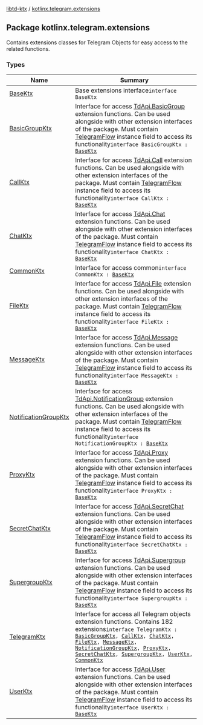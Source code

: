[libtd-ktx](../index.md) / [kotlinx.telegram.extensions](./index.md)

## Package kotlinx.telegram.extensions

Contains extensions classes for Telegram Objects for easy access to the related functions.

### Types

| Name | Summary |
|---|---|
| [BaseKtx](-base-ktx/index.md) | Base extensions interface`interface BaseKtx` |
| [BasicGroupKtx](-basic-group-ktx/index.md) | Interface for access [TdApi.BasicGroup](https://tdlibx.github.io/td/docs/org/drinkless/td/libcore/telegram/TdApi/BasicGroup.html) extension functions. Can be used alongside with other extension interfaces of the package. Must contain [TelegramFlow](../kotlinx.telegram.core/-telegram-flow/index.md) instance field to access its functionality`interface BasicGroupKtx : `[`BaseKtx`](-base-ktx/index.md) |
| [CallKtx](-call-ktx/index.md) | Interface for access [TdApi.Call](https://tdlibx.github.io/td/docs/org/drinkless/td/libcore/telegram/TdApi/Call.html) extension functions. Can be used alongside with other extension interfaces of the package. Must contain [TelegramFlow](../kotlinx.telegram.core/-telegram-flow/index.md) instance field to access its functionality`interface CallKtx : `[`BaseKtx`](-base-ktx/index.md) |
| [ChatKtx](-chat-ktx/index.md) | Interface for access [TdApi.Chat](https://tdlibx.github.io/td/docs/org/drinkless/td/libcore/telegram/TdApi/Chat.html) extension functions. Can be used alongside with other extension interfaces of the package. Must contain [TelegramFlow](../kotlinx.telegram.core/-telegram-flow/index.md) instance field to access its functionality`interface ChatKtx : `[`BaseKtx`](-base-ktx/index.md) |
| [CommonKtx](-common-ktx/index.md) | Interface for access common`interface CommonKtx : `[`BaseKtx`](-base-ktx/index.md) |
| [FileKtx](-file-ktx/index.md) | Interface for access [TdApi.File](https://tdlibx.github.io/td/docs/org/drinkless/td/libcore/telegram/TdApi/File.html) extension functions. Can be used alongside with other extension interfaces of the package. Must contain [TelegramFlow](../kotlinx.telegram.core/-telegram-flow/index.md) instance field to access its functionality`interface FileKtx : `[`BaseKtx`](-base-ktx/index.md) |
| [MessageKtx](-message-ktx/index.md) | Interface for access [TdApi.Message](https://tdlibx.github.io/td/docs/org/drinkless/td/libcore/telegram/TdApi/Message.html) extension functions. Can be used alongside with other extension interfaces of the package. Must contain [TelegramFlow](../kotlinx.telegram.core/-telegram-flow/index.md) instance field to access its functionality`interface MessageKtx : `[`BaseKtx`](-base-ktx/index.md) |
| [NotificationGroupKtx](-notification-group-ktx/index.md) | Interface for access [TdApi.NotificationGroup](https://tdlibx.github.io/td/docs/org/drinkless/td/libcore/telegram/TdApi/NotificationGroup.html) extension functions. Can be used alongside with other extension interfaces of the package. Must contain [TelegramFlow](../kotlinx.telegram.core/-telegram-flow/index.md) instance field to access its functionality`interface NotificationGroupKtx : `[`BaseKtx`](-base-ktx/index.md) |
| [ProxyKtx](-proxy-ktx/index.md) | Interface for access [TdApi.Proxy](https://tdlibx.github.io/td/docs/org/drinkless/td/libcore/telegram/TdApi/Proxy.html) extension functions. Can be used alongside with other extension interfaces of the package. Must contain [TelegramFlow](../kotlinx.telegram.core/-telegram-flow/index.md) instance field to access its functionality`interface ProxyKtx : `[`BaseKtx`](-base-ktx/index.md) |
| [SecretChatKtx](-secret-chat-ktx/index.md) | Interface for access [TdApi.SecretChat](https://tdlibx.github.io/td/docs/org/drinkless/td/libcore/telegram/TdApi/SecretChat.html) extension functions. Can be used alongside with other extension interfaces of the package. Must contain [TelegramFlow](../kotlinx.telegram.core/-telegram-flow/index.md) instance field to access its functionality`interface SecretChatKtx : `[`BaseKtx`](-base-ktx/index.md) |
| [SupergroupKtx](-supergroup-ktx/index.md) | Interface for access [TdApi.Supergroup](https://tdlibx.github.io/td/docs/org/drinkless/td/libcore/telegram/TdApi/Supergroup.html) extension functions. Can be used alongside with other extension interfaces of the package. Must contain [TelegramFlow](../kotlinx.telegram.core/-telegram-flow/index.md) instance field to access its functionality`interface SupergroupKtx : `[`BaseKtx`](-base-ktx/index.md) |
| [TelegramKtx](-telegram-ktx/index.md) | Interface for access all Telegram objects extension functions. Contains 182 extensions`interface TelegramKtx : `[`BasicGroupKtx`](-basic-group-ktx/index.md)`, `[`CallKtx`](-call-ktx/index.md)`, `[`ChatKtx`](-chat-ktx/index.md)`, `[`FileKtx`](-file-ktx/index.md)`, `[`MessageKtx`](-message-ktx/index.md)`, `[`NotificationGroupKtx`](-notification-group-ktx/index.md)`, `[`ProxyKtx`](-proxy-ktx/index.md)`, `[`SecretChatKtx`](-secret-chat-ktx/index.md)`, `[`SupergroupKtx`](-supergroup-ktx/index.md)`, `[`UserKtx`](-user-ktx/index.md)`, `[`CommonKtx`](-common-ktx/index.md) |
| [UserKtx](-user-ktx/index.md) | Interface for access [TdApi.User](https://tdlibx.github.io/td/docs/org/drinkless/td/libcore/telegram/TdApi/User.html) extension functions. Can be used alongside with other extension interfaces of the package. Must contain [TelegramFlow](../kotlinx.telegram.core/-telegram-flow/index.md) instance field to access its functionality`interface UserKtx : `[`BaseKtx`](-base-ktx/index.md) |
